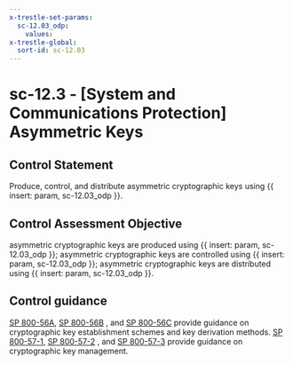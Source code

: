 ```yaml
---
x-trestle-set-params:
  sc-12.03_odp:
    values:
x-trestle-global:
  sort-id: sc-12.03
---
```


# sc-12.3 - \[System and Communications Protection\] Asymmetric Keys

## Control Statement

Produce, control, and distribute asymmetric cryptographic keys using {{ insert: param, sc-12.03_odp }}.

## Control Assessment Objective

asymmetric cryptographic keys are produced using {{ insert: param, sc-12.03_odp }};
asymmetric cryptographic keys are controlled using {{ insert: param, sc-12.03_odp }};
asymmetric cryptographic keys are distributed using {{ insert: param, sc-12.03_odp }}.

## Control guidance

[SP 800-56A](#20957dbb-6a1e-40a2-b38a-66f67d33ac2e), [SP 800-56B](#0d083d8a-5cc6-46f1-8d79-3081d42bcb75) , and [SP 800-56C](#eef62b16-c796-4554-955c-505824135b8a) provide guidance on cryptographic key establishment schemes and key derivation methods. [SP 800-57-1](#110e26af-4765-49e1-8740-6750f83fcda1), [SP 800-57-2](#e7942589-e267-4a5a-a3d9-f39a7aae81f0) , and [SP 800-57-3](#8306620b-1920-4d73-8b21-12008528595f) provide guidance on cryptographic key management.
